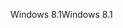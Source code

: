 <span data-ttu-id="ebb23-101">Windows 8.1</span><span class="sxs-lookup"><span data-stu-id="ebb23-101">Windows 8.1</span></span>
